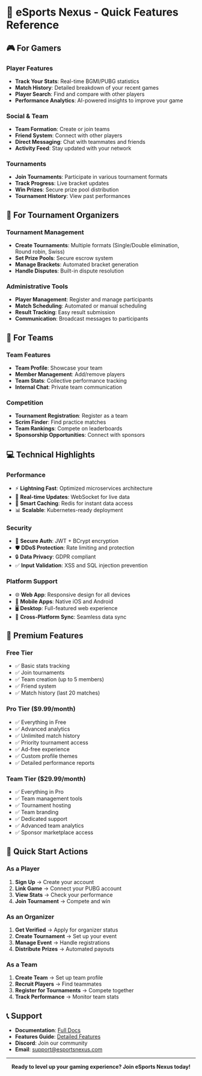 # 🚀 eSports Nexus - Quick Features Reference

## 🎮 For Gamers

### Player Features
- **Track Your Stats**: Real-time BGMI/PUBG statistics
- **Match History**: Detailed breakdown of your recent games
- **Player Search**: Find and compare with other players
- **Performance Analytics**: AI-powered insights to improve your game

### Social & Team
- **Team Formation**: Create or join teams
- **Friend System**: Connect with other players
- **Direct Messaging**: Chat with teammates and friends
- **Activity Feed**: Stay updated with your network

### Tournaments
- **Join Tournaments**: Participate in various tournament formats
- **Track Progress**: Live bracket updates
- **Win Prizes**: Secure prize pool distribution
- **Tournament History**: View past performances

## 💼 For Tournament Organizers

### Tournament Management
- **Create Tournaments**: Multiple formats (Single/Double elimination, Round robin, Swiss)
- **Set Prize Pools**: Secure escrow system
- **Manage Brackets**: Automated bracket generation
- **Handle Disputes**: Built-in dispute resolution

### Administrative Tools
- **Player Management**: Register and manage participants
- **Match Scheduling**: Automated or manual scheduling
- **Result Tracking**: Easy result submission
- **Communication**: Broadcast messages to participants

## 👥 For Teams

### Team Features
- **Team Profile**: Showcase your team
- **Member Management**: Add/remove players
- **Team Stats**: Collective performance tracking
- **Internal Chat**: Private team communication

### Competition
- **Tournament Registration**: Register as a team
- **Scrim Finder**: Find practice matches
- **Team Rankings**: Compete on leaderboards
- **Sponsorship Opportunities**: Connect with sponsors

## 💻 Technical Highlights

### Performance
- ⚡ **Lightning Fast**: Optimized microservices architecture
- 🔄 **Real-time Updates**: WebSocket for live data
- 💾 **Smart Caching**: Redis for instant data access
- 📊 **Scalable**: Kubernetes-ready deployment

### Security
- 🔐 **Secure Auth**: JWT + BCrypt encryption
- 🛡️ **DDoS Protection**: Rate limiting and protection
- 🔒 **Data Privacy**: GDPR compliant
- ✅ **Input Validation**: XSS and SQL injection prevention

### Platform Support
- 🌐 **Web App**: Responsive design for all devices
- 📱 **Mobile Apps**: Native iOS and Android
- 🖥️ **Desktop**: Full-featured web experience
- 🔄 **Cross-Platform Sync**: Seamless data sync

## 💎 Premium Features

### Free Tier
- ✅ Basic stats tracking
- ✅ Join tournaments
- ✅ Team creation (up to 5 members)
- ✅ Friend system
- ✅ Match history (last 20 matches)

### Pro Tier ($9.99/month)
- ✅ Everything in Free
- ✅ Advanced analytics
- ✅ Unlimited match history
- ✅ Priority tournament access
- ✅ Ad-free experience
- ✅ Custom profile themes
- ✅ Detailed performance reports

### Team Tier ($29.99/month)
- ✅ Everything in Pro
- ✅ Team management tools
- ✅ Tournament hosting
- ✅ Team branding
- ✅ Dedicated support
- ✅ Advanced team analytics
- ✅ Sponsor marketplace access

## 🎯 Quick Start Actions

### As a Player
1. **Sign Up** → Create your account
2. **Link Game** → Connect your PUBG account
3. **View Stats** → Check your performance
4. **Join Tournament** → Compete and win

### As an Organizer
1. **Get Verified** → Apply for organizer status
2. **Create Tournament** → Set up your event
3. **Manage Event** → Handle registrations
4. **Distribute Prizes** → Automated payouts

### As a Team
1. **Create Team** → Set up team profile
2. **Recruit Players** → Find teammates
3. **Register for Tournaments** → Compete together
4. **Track Performance** → Monitor team stats

## 📞 Support

- **Documentation**: [Full Docs](README.md)
- **Features Guide**: [Detailed Features](FEATURES.md)
- **Discord**: Join our community
- **Email**: support@esportsnexus.com

---

<p align="center">
  <strong>Ready to level up your gaming experience? Join eSports Nexus today!</strong>
</p>